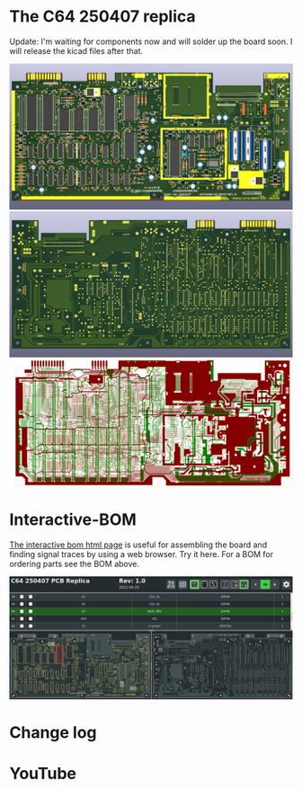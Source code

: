 # The C64 250407 replica

Update: I'm waiting for components now and will solder up the board soon. I will release the kicad files after that.

![screenshot top](250407_1.0_3D_top.png)
![screenshot bottom](250407_1.0_3D_bottom.png)
![alt text](250407_-brd.svg)

# Interactive-BOM

[The interactive bom html page](https://htmlpreview.github.io/?https://raw.githubusercontent.com/bwack/C64-250407-Replica-KiCad/main/interactive-bom/ibom.html) is useful for assembling the board and finding signal traces by using a web browser. Try it here. For a BOM for ordering parts see the BOM above.

![alt text](ibom-preview.png)

# Change log

# YouTube


